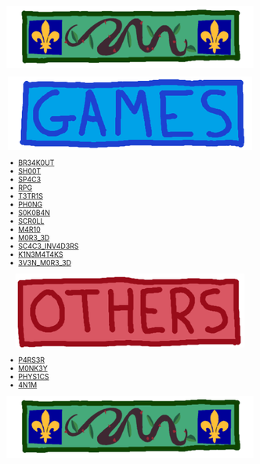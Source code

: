<p align="center">
  <img src="https://raw.githubusercontent.com/4v0v/4v0v/main/banner.gif">
</p>

<p align="center">
  <img src="https://raw.githubusercontent.com/4v0v/4v0v/main/games_banner.gif" height="150px">
</p>

- <a href="https://github.com/4v0v/br34k0ut"> BR34K0UT</a>
- <a href="https://github.com/4v0v/sh00t"> SH00T </a>
- <a href="https://github.com/4v0v/sp4c3"> SP4C3 </a>
- <a href="https://github.com/4v0v/rpg"> RPG </a>
- <a href="https://github.com/4v0v/t3tr1s"> T3TR1S </a>
- <a href="https://github.com/4v0v/ph0ng"> PH0NG </a>
- <a href="https://github.com/4v0v/s0k0b4n"> S0K0B4N </a>
- <a href="https://github.com/4v0v/scr0ll"> SCR0LL </a>
- <a href="https://github.com/4v0v/m4r10"> M4R10 </a>
- <a href="https://github.com/4v0v/m0r3_3d"> M0R3_3D </a>
- <a href="https://github.com/4v0v/sc4c3_1nv4d3rs"> SC4C3_INV4D3RS </a>
- <a href="https://github.com/4v0v/k1n3m4t1ks"> K1N3M4T4KS </a>
- <a href="https://github.com/4v0v/3v3n_m0r3_3d"> 3V3N_M0R3_3D </a>

<p align="center">
  <img src="https://raw.githubusercontent.com/4v0v/4v0v/main/others_banner.gif" height="150px">
</p>

- <a href="https://github.com/4v0v/p4rs3r"> P4RS3R </a>
- <a href="https://github.com/4v0v/m0nk3y"> M0NK3Y </a>
- <a href="https://github.com/4v0v/phys1cs"> PHYS1CS </a>
- <a href="https://github.com/4v0v/4n1m"> 4N1M </a>


<p align="center">
  <img src="https://raw.githubusercontent.com/4v0v/4v0v/main/banner.gif">
</p>
